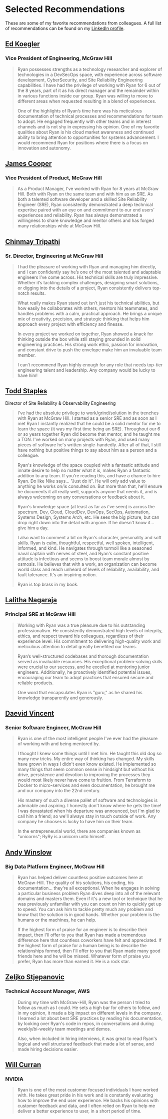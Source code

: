 # Selected Recommendations

These are some of my favorite recommendations from colleagues. A full list of recommendations can be found on my [LinkedIn profile](https://www.linkedin.com/in/rparman/details/recommendations/).

## [Ed Koegler](https://www.linkedin.com/in/ed-koegler-a810b33/)

### Vice President of Engineering, McGraw Hill

> Ryan possesses strengths as a technology researcher and explorer of technologies in a DevSecOps space, with experience across software development, CyberSecurity, and Site Reliability Engineering capabilities. I have had the privilege of working with Ryan for 6 out of the 8 years, part of it as his direct manager and the remainder within in various functions inside our group. Ryan was willing to move to different areas when requested resulting in a blend of experiences.
>
> One of the highlights of Ryan’s time here was his meticulous documentation of technical processes and recommendations for team to adopt. He engaged frequently with other teams and in interest channels and is not shy in expressing his opinion. One of my favorite qualities about Ryan is his cloud market awareness and continued ability to bring attention to opportunities for systems advancement. I would recommend Ryan for positions where there is a focus on innovation and autonomy.

## [James Cooper](https://www.linkedin.com/in/jamesallencooper/)

### Vice President of Product, McGraw Hill

> As a Product Manager, I’ve worked with Ryan for 8 years at McGraw Hill. Both with Ryan on the same team and with him as an SRE. As both a talented software developer and a skilled Site Reliability Engineer (SRE), Ryan consistently demonstrated a deep technical expertise paired with an eye on and commitment to our end users’ experiences and reliability. Ryan has always demonstrated a willingness to share knowledge and mentor others and has forged many relationships while at McGraw Hill.

## [Chinmay Tripathi](https://www.linkedin.com/in/chinmaytripathi/)

### Sr. Director, Engineering at McGraw Hill

> I had the pleasure of working with Ryan and managing him directly, and I can confidently say he’s one of the most talented and adaptable engineers I’ve come across. His technical skills are truly impressive. Whether it’s tackling complex challenges, designing smart solutions, or digging into the details of a project, Ryan consistently delivers top-notch results.
>
> What really makes Ryan stand out isn’t just his technical abilities, but how easily he collaborates with others, mentors his teammates, and handles problems with a calm, practical approach. He brings a unique mix of creativity, precision, and strategic thinking that helps him approach every project with efficiency and finesse.
>
> In every project we worked on together, Ryan showed a knack for thinking outside the box while still staying grounded in solid engineering practices. His strong work ethic, passion for innovation, and constant drive to push the envelope make him an invaluable team member.
>
> I can’t recommend Ryan highly enough for any role that needs top-tier engineering talent and leadership. Any company would be lucky to have him!

## [Todd Staples](https://www.linkedin.com/in/toddstaples/)

Director of Site Reliability & Observability Engineering

> I've had the absolute privilege to work/grind/solution in the trenches with Ryan at McGraw Hill. I started as a senior SRE and as soon as I met Ryan I instantly realized that he could be a solid mentor for me to learn the space (it was my first time being an SRE). Throughout our 6 or so years together Ryan did become that mentor, and he taught me a TON. I've worked on many projects with Ryan, and used many pieces of software he's written single-handedly. After all of that, I still have nothing but positive things to say about him as a person and a colleague.
>
> Ryan's knowledge of the space coupled with a fantastic attitude and innate desire to help no matter what it is, makes Ryan a fantastic addition to any team. If you're reading this, and have a chance to hire Ryan. Do like Nike says… "Just do it". He will only add value to anything he works on/is consulted on. But more than that, he'll ensure he documents it all really well, supports anyone that needs it, and is always welcoming on any conversations or feedback about it.
>
> Ryan's knowledge space (at least as far as i've seen) is across the spectrum. Dev, Cloud, CloudDev, DevOps, SecOps, Automation, Systems Design, Systems Arch,  etc. He sees the big picture, but can drop right down into the detail with anyone. If he doesn't know it… give him a day.
>
> I also want to comment a bit on Ryan's character, personality and soft skills. Ryan is calm, thoughtful, respectful, well spoken, intelligent, informed, and kind. He navigates through turmoil like a seasoned naval captain with nerves of steel, and Ryan's constant positive attitude is infectious and seems to boost team morale almost by osmosis. He believes that with a work, an organization can become world class and reach unheard of levels of reliability, availability, and fault tolerance. It's an inspiring notion.
>
> Ryan is top brass in my book.

## [Lalitha Nagaraja](https://www.linkedin.com/in/lalitha-nagaraja-b6b91745/)

### Principal SRE at McGraw Hill

> Working with Ryan was a true pleasure due to his outstanding professionalism. He consistently demonstrated high levels of integrity, ethics, and respect toward his colleagues, regardless of their experience level. His commitment to delivering high-quality work and meticulous attention to detail greatly benefited our teams.
>
> Ryan’s well-structured codebases and thorough documentation served as invaluable resources. His exceptional problem-solving skills were crucial to our success, and he excelled at mentoring junior engineers. Additionally, he proactively identified potential issues, encouraging our team to adopt practices that ensured secure and reliable products.
>
> One word that encapsulates Ryan is "guru," as he shared his knowledge transparently and generously.

## [Daevid Vincent](https://www.linkedin.com/in/daevid/)

### Senior Software Engineer, McGraw Hill

> Ryan is one of the most intelligent people I've ever had the pleasure of working with and being mentored by.
>
> I thought I knew some things until I met him. He taught this old dog so many new tricks. My entire way of thinking has changed. My skills have grown in ways I didn't even know existed. He implemented so many things that seem common sense in hindsight but without his drive, persistence and devotion to improving the processes they would most likely never have come to fruition. From Terraform to Docker to micro-services and even documentation, he brought me and our company into the 22nd century.
>
> His mastery of such a diverse pallet of software and technologies is admirable and aspiring. I honestly don't know where he gets the time! I was devastated when his departure was announced, but I'm glad to call him a friend; so we'll always stay in touch outside of work. Any company he chooses is lucky to have him on their team.
>
> In the entrepreneurial world, there are companies known as "unicorns"; RyRy is a unicorn unto himself.

## [Andy Winslow](https://www.linkedin.com/in/andywins/)

### Big Data Platform Engineer, McGraw Hill

> Ryan has helped deliver countless positive outcomes here at McGraw-Hill. The quality of his solutions, his coding, his documentation… they're all exceptional. When he engages in solving a particular business problem Ryan dives deep into all of the relevant domains and masters them. Even if it's a new tool or technique that he was previously unfamiliar with you can count on him to quickly get up to speed. You can ask him to tackle pretty much any problem and know that the solution is in good hands. Whether your problem is the humans or the machines, he can help.
>
> If the highest form of praise for an engineer is to describe their impact, then I'll offer to you that Ryan has made a tremendous difference here that countless coworkers have felt and appreciated. If the highest form of praise for a human being is to describe the relationships formed, then I'll offer to you that Ryan made many good friends here and he will be missed. Whatever form of praise you prefer, Ryan has more than earned it. He is a rock star.

## [Zeljko Stjepanovic](https://www.linkedin.com/in/zeljkostjepanovic/)

### Technical Account Manager, AWS

> During my time with McGraw-Hill, Ryan was the person I tried to follow as much as I could. He sets a high bar for others to follow, and in my opinion, it made a big impact on different levels in the company. I learned a lot about best SRE practices by reading his documentation, by looking over Ryan's code in repos, in conversations and during weekly/bi-weekly team meetings and demos.
>
> Also, when included in hiring interviews, it was great to read Ryan's logical and well structured feedback that made a lot of sense, and made hiring decisions easier.

## [Will Curran](https://www.linkedin.com/in/wscurran/)

### NVIDIA

> Ryan is one of the most customer focused individuals I have worked with. He takes great pride in his work and is constantly evaluating how to improve the end user experience. He backs his opinions with customer feedback and data, and I often relied on Ryan to help me deliver a better experience to user, in a short period of time.
